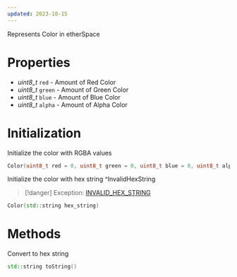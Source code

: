 ```yaml
---
updated: 2023-10-15
---
```


Represents Color in etherSpace

# Properties
* *uint8_t* `red` - Amount of Red Color
* *uint8_t* `green` - Amount of Green Color
* *uint8_t* `blue` - Amount of Blue Color
* *uint8_t* `alpha` - Amount of Alpha Color

# Initialization
Initialize the color with RGBA values
```cpp
Color(uint8_t red = 0, uint8_t green = 0, uint8_t blue = 0, uint8_t alpha = 0)
```

Initialize the color with hex string ^InvalidHexString
> [!danger] Exception: [INVALID_HEX_STRING](/Errors##Invalid%20Hex%20String)
```cpp
Color(std::string hex_string)
```

# Methods
Convert to hex string
```cpp
std::string toString()
```
